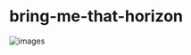 # bring-me-that-horizon
![images](https://github.com/user-attachments/assets/ee87a546-2748-4320-8860-484065ad5726)

